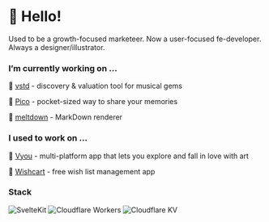 # 👋 Hello!
Used to be a growth-focused marketeer. Now a user-focused fe-developer. Always a designer/illustrator. 


### I’m currently working on ...

🎷 [vstd](https://vstdmusic.com/) - discovery & valuation tool for musical gems

🐼 [Pico](https://usepi.co) - pocket-sized way to share your memories

🫠 [meltdown](https://usepi.co) - MarkDown renderer

### I used to work on ...

🎨 [Vyou](https://vyou.art) - multi-platform app that lets you explore and fall in love with art

🎁 [Wishcart](https://wishcart.com) - free wish list management app


### Stack
![SvelteKit](https://img.shields.io/badge/Svelte/Kit-%23EEE.svg?style=for-the-badge&logo=svelte&logoColor=FF3E00)
![Cloudflare Workers](https://img.shields.io/badge/Cloudflare-Workers-%23f38020.svg?style=for-the-badge&logo=cloudflare&logoColor=f38020)
![Cloudflare KV](https://img.shields.io/badge/Cloudflare-KV-%23f38020.svg?style=for-the-badge&logo=cloudflare&logoColor=f38020)
